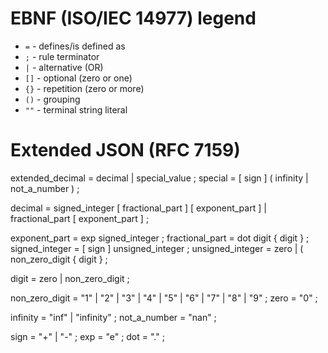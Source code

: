 # EBNF (ISO/IEC 14977) legend

- `=` - defines/is defined as
- `;` - rule terminator
- `|` - alternative (OR)
- `[]` - optional (zero or one)
- `{}` - repetition (zero or more)
- `()` - grouping
- `""` - terminal string literal

# Extended JSON (RFC 7159)

extended_decimal = decimal | special_value ;
special = [ sign ] ( infinity | not_a_number ) ;

decimal = signed_integer [ fractional_part ] [ exponent_part ]
| fractional_part [ exponent_part ] ;

exponent_part = exp signed_integer ;
fractional_part = dot digit { digit } ;
signed_integer = [ sign ] unsigned_integer ;
unsigned_integer = zero | ( non_zero_digit { digit } ;

digit = zero | non_zero_digit ;

non_zero_digit = "1" | "2" | "3" | "4" | "5" | "6" | "7" | "8" | "9" ;
zero = "0" ;

infinity = "inf" | "infinity" ;
not_a_number = "nan" ;

sign = "+" | "-" ;
exp = "e" ;
dot = "." ;
